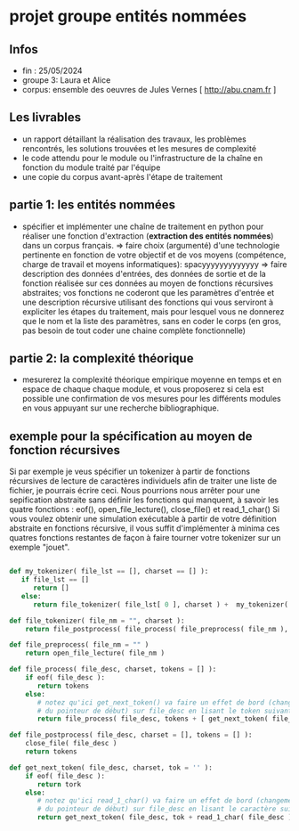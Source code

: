 # projet groupe entités nommées

## Infos
- fin : 25/05/2024
- groupe 3: Laura et Alice
- corpus: ensemble des oeuvres de Jules Vernes [ http://abu.cnam.fr ]

## Les livrables
- un rapport détaillant la réalisation des travaux, les problèmes rencontrés, les solutions trouvées et les mesures de complexité
- le code attendu pour le module ou l'infrastructure de la chaîne en fonction du module traité par l'équipe
- une copie du corpus avant-après l'étape de traitement

## partie 1: les entités nommées
- spécifier et implémenter une chaîne de traitement en python pour réaliser une fonction d'extraction (**extraction des entités nommées**) dans un corpus français.
=> faire choix (argumenté) d'une technologie pertinente en fonction de votre objectif et de vos moyens (compétence, charge de travail et moyens informatiques): spacyyyyyyyyyyyyy
=> faire description des données d'entrées, des données de sortie et de la fonction réalisée sur ces données au moyen de fonctions récursives abstraites; vos fonctions ne coderont que les paramètres d'entrée et une description récursive utilisant des fonctions qui vous serviront à expliciter les étapes du traitement, mais pour lesquel vous ne donnerez que le nom et la liste des paramètres, sans en coder le corps (en gros, pas besoin de tout coder une chaine complète fonctionnelle)

## partie 2: la complexité théorique
- mesurerez  la complexité théorique empirique moyenne en temps et en espace de chaque chaque module, et vous proposerez si cela est possible une confirmation de vos mesures pour les différents modules en vous appuyant sur une recherche bibliographique.

## exemple pour la spécification au moyen de fonction récursives

Si par exemple je veus spécifier un tokenizer à partir de fonctions récursives de lecture de caractères individuels afin de traiter une liste de fichier, je pourrais écrire ceci. 
Nous pourrions nous arrêter pour une sepification abstraite sans définir les fonctions qui manquent, à savoir les quatre fonctions : eof(), open_file_lecture(), close_file() et read_1_char()
Si vous voulez obtenir une simulation exécutable à partir de votre définition abstraite en fonctions récursive, il vous suffit d'implémenter à minima ces quatres fonctions restantes de façon à faire tourner votre tokenizer sur un exemple "jouet".

```python

def my_tokenizer( file_lst == [], charset == [] ):
   if file_lst == []
      return []
   else:
      return file_tokenizer( file_lst[ 0 ], charset ) +  my_tokenizer( file_lst[ 1: ], charset )

def file_tokenizer( file_nm = "", charset ):
    return file_postprocess( file_process( file_preprocess( file_nm ), charset ) )

def file_preprocess( file_nm = "" ) 
    return open_file_lecture( file_nm )

def file_process( file_desc, charset, tokens = [] ):
    if eof( file_desc ):
       return tokens
    else:
       # notez qu'ici get_next_token() va faire un effet de bord (changement de valeur
       # du pointeur de début) sur file_desc en lisant le token suivant.
       return file_process( file_desc, tokens + [ get_next_token( file_desc, charset ) ] )

def file_postprocess( file_desc, charset = [], tokens = [] ):
    close_file( file_desc )
    return tokens

def get_next_token( file_desc, charset, tok = '' ):
    if eof( file_desc ):
       return tork
    else:
       # notez qu'ici read_1_char() va faire un effet de bord (changement de valeur
       # du pointeur de début) sur file_desc en lisant le caractère suivant.	
       return get_next_token( file_desc, tok + read_1_char( file_desc ) )
```

